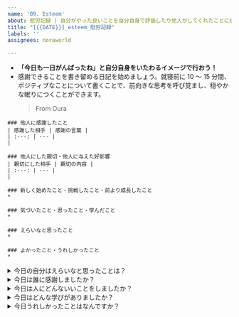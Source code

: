 ```yaml
---
name: '09. Esteem'
about: 慰労記録 | 自分がやった良いことを自分自身で評価したり他人がしてくれたことに感謝したりして自己肯定感を高めましょう
title: "[{{DATE}}]_esteem_慰労記録"
labels: ''
assignees: noraworld

---
```


* **「今日も一日がんばったね」と自分自身をいたわるイメージで行おう！**
* 感謝できることを書き留める日記を始めましょう。就寝前に 10 〜 15 分間、ポジティブなことについて書くことで、前向きな思考を呼び覚まし、穏やかな眠りにつくことができます。
    > From Oura

```
### 他人に感謝したこと
| 感謝した相手 | 感謝の言葉 |
| :---: | --- |
| 

### 他人にした親切・他人に与えた好影響
| 親切にした相手 | 親切の内容 |
| :---: | --- |
| 

### 新しく始めたこと・挑戦したこと・前より成長したこと
* 

### 気づいたこと・思ったこと・学んだこと
* 

### えらいなと思ったこと
* 

### よかったこと・うれしかったこと
* 
```



<details>
<summary>今日の自分はえらいなと思ったことは？</summary>

```
### 基本情報
| 項目 | 内容 |
| --- | :---: |
| 種別 | 唯我独尊 |
| 自己肯定感上昇レベル |  |

### えらいなと思ったこと
<!-- 今日の自分はえらいな！ と思ったことを思い出して書き出してみよう -->
```
</details>



<details>
<summary>今日は誰に感謝しましたか？</summary>

```
### 基本情報
| 項目 | 内容 |
| --- | :---: |
| 種別 | 感謝日記 |
| 感謝した相手 |  |
| 感謝レベル |  |

### 感謝の言葉
<!-- 相手に手紙を送るような気持ちで書いてみよう -->
```
</details>



<details>
<summary>今日は人にどんないいことをしましたか？</summary>

```
### 基本情報
| 項目 | 内容 |
| --- | :---: |
| 種別 | 一日一善 |
| 善を施した相手 |  |
| 自己肯定感上昇レベル |  |

### 積んだ徳
<!-- 今日は人にどんないいことをしましたか？ -->
```
</details>



<details>
<summary>今日はどんな学びがありましたか？</summary>

```
### 基本情報
| 項目 | 内容 |
| --- | :---: |
| 種別 | 学而不厭 |

### 学んだこと
<!-- 今日はどんな学びがありましたか？ -->
```
</details>



<details>
<summary>今日うれしかったことはなんですか？</summary>

```
### 基本情報
| 項目 | 内容 |
| --- | :---: |
| 種別 | 欣喜雀躍 |
| 嬉しさレベル |  |

### うれしかったこと
<!-- 今日うれしかったことはなんですか？ -->
```
</details>
